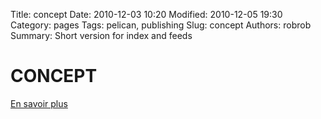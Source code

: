 Title: concept
Date: 2010-12-03 10:20
Modified: 2010-12-05 19:30
Category: pages
Tags: pelican, publishing
Slug: concept
Authors: robrob
Summary: Short version for index and feeds

# CONCEPT
[En savoir plus]({filename}/pages/low-tech.md)